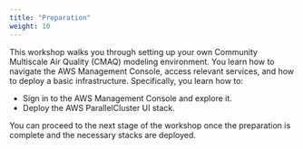 ```yaml
---
title: "Preparation"
weight: 10
---
```


This workshop walks you through setting up your own Community Multiscale Air Quality (CMAQ) modeling environment. You learn how to navigate the AWS Management Console, access relevant services, and how to deploy a basic infrastructure. Specifically, you learn how to:

* Sign in to the AWS Management Console and explore it.
* Deploy the AWS ParallelCluster UI stack.

You can proceed to the next stage of the workshop once the preparation is complete and the necessary stacks are deployed.
